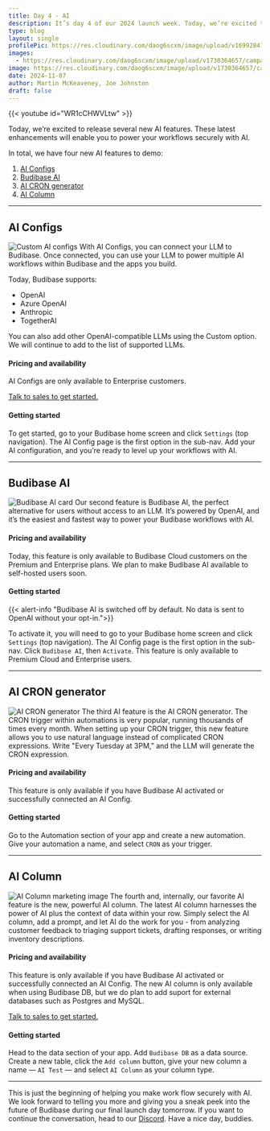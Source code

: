 ```yaml
---
title: Day 4 - AI
description: It’s day 4 of our 2024 launch week. Today, we’re excited to release several new AI features. These latest enhancements will enable you to power your workflows securely with AI. 
type: blog
layout: single
profilePic: https://res.cloudinary.com/daog6scxm/image/upload/v1699284176/Branding/Assets/Symbol/RGB/Full%20Colour/bb-symbol-trans_v60zdz.svg
images:
  - https://res.cloudinary.com/daog6scxm/image/upload/v1730364657/campaigns/3.0/day%204/day_4_light_boovwx.png
image: https://res.cloudinary.com/daog6scxm/image/upload/v1730364657/campaigns/3.0/day%204/day_4_light_boovwx.png
date: 2024-11-07
author: Martin McKeaveney, Joe Johnston
draft: false
---
```


{{< youtube id="WR1cCHWVLtw" >}}


Today, we’re excited to release several new AI features. These latest enhancements will enable you to power your workflows securely with AI.

In total, we have four new AI features to demo:

1. [AI Configs](#ai-configs)
2. [Budibase AI](#budibase-ai)
3. [AI CRON generator](#ai-cron-generator)
4. [AI Column](#ai-column)



---

## AI Configs
![Custom AI configs](https://res.cloudinary.com/daog6scxm/image/upload/v1730373987/campaigns/3.0/day%204/AI_Configs_light_icwbvh.svg)
With AI Configs, you can connect your LLM to Budibase. Once connected, you can use your LLM to power multiple AI workflows within Budibase and the apps you build.

Today, Budibase supports:

- OpenAI
- Azure OpenAI
- Anthropic
- TogetherAI

You can also add other OpenAI-compatible LLMs using the Custom option. We will continue to add to the list of supported LLMs.

#### Pricing and availability
AI Configs are only available to Enterprise customers. 

[Talk to sales to get started.](/contact)


#### Getting started
To get started, go to your Budibase home screen and click `Settings` (top navigation). The AI Config page is the first option in the sub-nav. Add your AI configuration, and you’re ready to level up your workflows with AI.

---

 
## Budibase AI
![Budibase AI card](https://res.cloudinary.com/daog6scxm/image/upload/v1730373988/campaigns/3.0/day%204/budibase_ai_na71fi.svg)
Our second feature is Budibase AI, the perfect alternative for users without access to an LLM.  It’s powered by OpenAI, and it’s the easiest and fastest way to power your Budibase workflows with AI. 

#### Pricing and availability
Today, this feature is only available to Budibase Cloud customers on the Premium and Enterprise plans. We plan to make Budibase AI available to self-hosted users soon.

#### Getting started
{{< alert-info "Budibase AI is switched off by default. No data is sent to OpenAI without your opt-in.">}}

To activate it, you will need to go to your Budibase home screen and click `Settings` (top navigation). The AI Config page is the first option in the sub-nav. Click `Budibase AI`, then `Activate`. This feature is only available to Premium Cloud and Enterprise users.

---

## AI CRON generator
![AI CRON generator](https://res.cloudinary.com/daog6scxm/image/upload/v1730366908/campaigns/3.0/day%204/CRONx2_fvsxlb.webp)
The third AI feature is the AI CRON generator. The CRON trigger within automations is very popular, running thousands of times every month. When setting up your CRON trigger, this new feature allows you to use natural language instead of complicated CRON expressions. Write "Every Tuesday at 3PM,” and the LLM will generate the CRON expression.

#### Pricing and availability
This feature is only available if you have Budibase AI activated or successfully connected an AI Config.

#### Getting started
Go to the Automation section of your app and create a new automation. Give your automation a name, and select `CRON` as your trigger.

---

## AI Column
![AI Column marketing image](https://res.cloudinary.com/daog6scxm/image/upload/v1730366489/campaigns/3.0/day%204/AI_Columns_large_ssrrr4.png)
The fourth and, internally, our favorite AI feature is the new, powerful AI column. The latest AI column harnesses the power of AI plus the context of data within your row. Simply select the AI column, add a prompt, and let AI do the work for you - from analyzing customer feedback to triaging support tickets, drafting responses, or writing inventory descriptions. 

#### Pricing and availability
This feature is only available if you have Budibase AI activated or successfully connected an AI Config. The new AI column is only available when using Budibase DB, but we do plan to add suport for external databases such as Postgres and MySQL. 

[Talk to sales to get started.](/contact)

#### Getting started
Head to the data section of your app. Add `Budibase DB` as a data source. Create a new table, click the `Add column` button, give your new column a name — `AI Test` — and select `AI Column` as your column type.

---

This is just the beginning of helping you make work flow securely with AI. We look forward to telling you more and giving you a sneak peek into the future of Budibase during our final launch day tomorrow. If you want to continue the conversation, head to our [Discord](https://discord.com/invite/ZepTmGbtfF). Have a nice day, buddies.